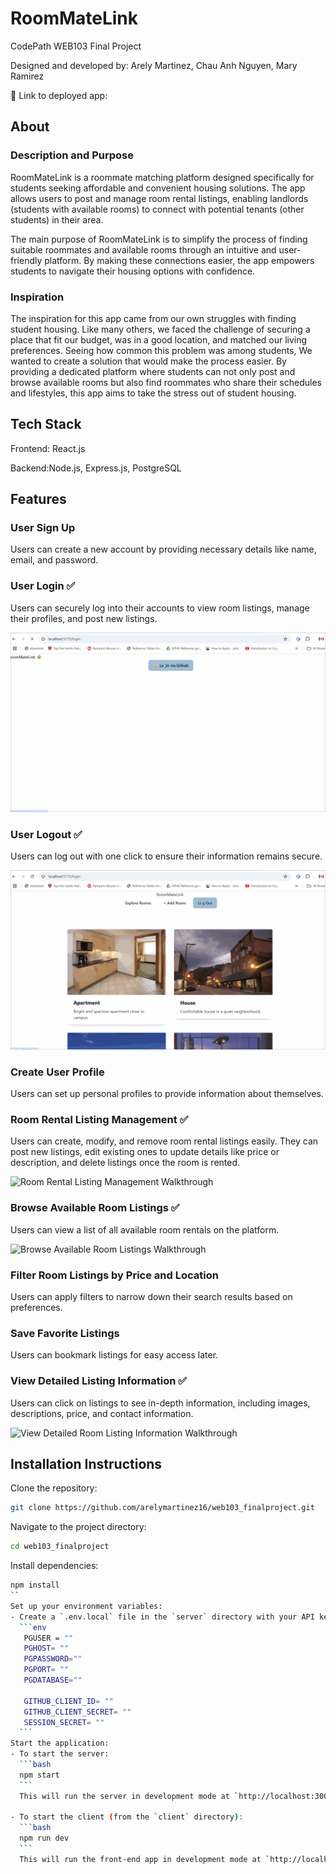 # RoomMateLink

CodePath WEB103 Final Project

Designed and developed by: Arely Martinez, Chau Anh Nguyen, Mary Ramirez

🔗 Link to deployed app:

## About

### Description and Purpose

RoomMateLink is a roommate matching platform designed specifically for students seeking affordable and convenient housing solutions. The app allows users to post and manage room rental listings, enabling landlords (students with available rooms) to connect with potential tenants (other students) in their area.

The main purpose of RoomMateLink is to simplify the process of finding suitable roommates and available rooms through an intuitive and user-friendly platform. By making these connections easier, the app empowers students to navigate their housing options with confidence.

### Inspiration

The inspiration for this app came from our own struggles with finding student housing. Like many others, we faced the challenge of securing a place that fit our budget, was in a good location, and matched our living preferences. Seeing how common this problem was among students, We wanted to create a solution that would make the process easier. By providing a dedicated platform where students can not only post and browse available rooms but also find roommates who share their schedules and lifestyles, this app aims to take the stress out of student housing.

## Tech Stack

Frontend: React.js

Backend:Node.js, Express.js, PostgreSQL

## Features

### User Sign Up

Users can create a new account by providing necessary details like name, email, and password.

### User Login ✅

Users can securely log into their accounts to view room listings, manage their profiles, and post new listings.

<img src='./client/src/assets/login.gif' title='Video Walkthrough' width='' alt='Logging in to page' />

### User Logout ✅

Users can log out with one click to ensure their information remains secure.

<img src="./client/src/assets/logout.gif" title="Video Walkthrough" width="" alt="Logging out">

### Create User Profile

Users can set up personal profiles to provide information about themselves.

### Room Rental Listing Management ✅

Users can create, modify, and remove room rental listings easily. They can post new listings, edit existing ones to update details like price or description, and delete listings once the room is rented.

<img src='./client/src/assets/room-rental-listing-management-update.gif' title='Video Walkthrough' width='' alt='Room Rental Listing Management Walkthrough' />

### Browse Available Room Listings ✅

Users can view a list of all available room rentals on the platform.

<img src='./client/src/assets/browse-available-room-listings.gif' title='Video Walkthrough' width='' alt='Browse Available Room Listings Walkthrough' />

### Filter Room Listings by Price and Location

Users can apply filters to narrow down their search results based on preferences.

### Save Favorite Listings

Users can bookmark listings for easy access later.

### View Detailed Listing Information ✅

Users can click on listings to see in-depth information, including images, descriptions, price, and contact information.

<img src='./client/src/assets/view-detailed-listing-information.gif' title='Video Walkthrough' width='' alt='View Detailed Room Listing Information Walkthrough' />

## Installation Instructions

Clone the repository:
   ```bash
   git clone https://github.com/arelymartinez16/web103_finalproject.git
   ```

Navigate to the project directory:
   ```bash
   cd web103_finalproject
   ```
Install dependencies:
   ```bash
   npm install
   ``
Set up your environment variables:
   - Create a `.env.local` file in the `server` directory with your API keys and database credentials.
     ```env
      PGUSER = ""
      PGHOST= ""
      PGPASSWORD=""
      PGPORT= ""
      PGDATABASE=""     
      
      GITHUB_CLIENT_ID= ""
      GITHUB_CLIENT_SECRET= ""
      SESSION_SECRET= ""
     ```
Start the application:
   - To start the server:
     ```bash
     npm start
     ```
     This will run the server in development mode at `http://localhost:3001`.

   - To start the client (from the `client` directory):
     ```bash
     npm run dev
     ```
     This will run the front-end app in development mode at `http://localhost:5173`.
